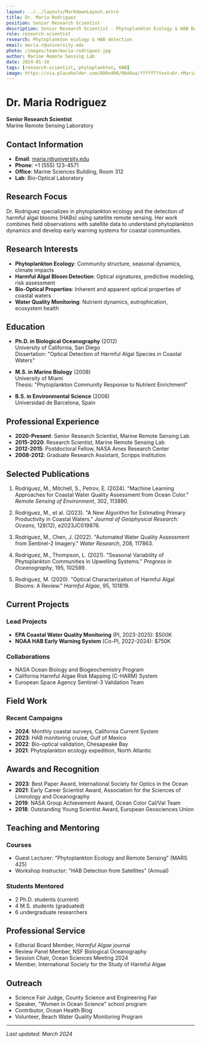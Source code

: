 ```yaml
---
layout: ../../layouts/MarkdownLayout.astro
title: Dr. Maria Rodriguez
position: Senior Research Scientist
description: Senior Research Scientist - Phytoplankton Ecology & HAB Detection
role: research-scientist
research: Phytoplankton ecology & HAB detection
email: maria.r@university.edu
photo: /images/team/maria-rodriguez.jpg
author: Marine Remote Sensing Lab
date: 2024-01-10
tags: [research-scientist, phytoplankton, HAB]
image: https://via.placeholder.com/800x400/00d4aa/ffffff?text=Dr.+Maria+Rodriguez
---
```


# Dr. Maria Rodriguez
**Senior Research Scientist**  
Marine Remote Sensing Laboratory

## Contact Information
- **Email**: maria.r@university.edu
- **Phone**: +1 (555) 123-4571
- **Office**: Marine Sciences Building, Room 312
- **Lab**: Bio-Optical Laboratory

## Research Focus

Dr. Rodriguez specializes in phytoplankton ecology and the detection of harmful algal blooms (HABs) using satellite remote sensing. Her work combines field observations with satellite data to understand phytoplankton dynamics and develop early warning systems for coastal communities.

## Research Interests

- **Phytoplankton Ecology**: Community structure, seasonal dynamics, climate impacts
- **Harmful Algal Bloom Detection**: Optical signatures, predictive modeling, risk assessment
- **Bio-Optical Properties**: Inherent and apparent optical properties of coastal waters
- **Water Quality Monitoring**: Nutrient dynamics, eutrophication, ecosystem health

## Education

- **Ph.D. in Biological Oceanography** (2012)  
  University of California, San Diego  
  Dissertation: "Optical Detection of Harmful Algal Species in Coastal Waters"

- **M.S. in Marine Biology** (2008)  
  University of Miami  
  Thesis: "Phytoplankton Community Response to Nutrient Enrichment"

- **B.S. in Environmental Science** (2006)  
  Universidad de Barcelona, Spain

## Professional Experience

- **2020-Present**: Senior Research Scientist, Marine Remote Sensing Lab
- **2015-2020**: Research Scientist, Marine Remote Sensing Lab
- **2012-2015**: Postdoctoral Fellow, NASA Ames Research Center
- **2008-2012**: Graduate Research Assistant, Scripps Institution

## Selected Publications

1. Rodriguez, M., Mitchell, S., Petrov, E. (2024). "Machine Learning Approaches for Coastal Water Quality Assessment from Ocean Color." *Remote Sensing of Environment*, 302, 113890.

2. Rodriguez, M., et al. (2023). "A New Algorithm for Estimating Primary Productivity in Coastal Waters." *Journal of Geophysical Research: Oceans*, 128(12), e2023JC019876.

3. Rodriguez, M., Chen, J. (2022). "Automated Water Quality Assessment from Sentinel-2 Imagery." *Water Research*, 208, 117863.

4. Rodriguez, M., Thompson, L. (2021). "Seasonal Variability of Phytoplankton Communities in Upwelling Systems." *Progress in Oceanography*, 195, 102589.

5. Rodriguez, M. (2020). "Optical Characterization of Harmful Algal Blooms: A Review." *Harmful Algae*, 95, 101819.

## Current Projects

### Lead Projects
- **EPA Coastal Water Quality Monitoring** (PI, 2023-2025): $500K
- **NOAA HAB Early Warning System** (Co-PI, 2022-2024): $750K

### Collaborations
- NASA Ocean Biology and Biogeochemistry Program
- California Harmful Algae Risk Mapping (C-HARM) System
- European Space Agency Sentinel-3 Validation Team

## Field Work

### Recent Campaigns
- **2024**: Monthly coastal surveys, California Current System
- **2023**: HAB monitoring cruise, Gulf of Mexico
- **2022**: Bio-optical validation, Chesapeake Bay
- **2021**: Phytoplankton ecology expedition, North Atlantic

## Awards and Recognition

- **2023**: Best Paper Award, International Society for Optics in the Ocean
- **2021**: Early Career Scientist Award, Association for the Sciences of Limnology and Oceanography
- **2019**: NASA Group Achievement Award, Ocean Color Cal/Val Team
- **2018**: Outstanding Young Scientist Award, European Geosciences Union

## Teaching and Mentoring

### Courses
- Guest Lecturer: "Phytoplankton Ecology and Remote Sensing" (MARS 425)
- Workshop Instructor: "HAB Detection from Satellites" (Annual)

### Students Mentored
- 2 Ph.D. students (current)
- 4 M.S. students (graduated)
- 6 undergraduate researchers

## Professional Service

- Editorial Board Member, *Harmful Algae* journal
- Review Panel Member, NSF Biological Oceanography
- Session Chair, Ocean Sciences Meeting 2024
- Member, International Society for the Study of Harmful Algae

## Outreach

- Science Fair Judge, County Science and Engineering Fair
- Speaker, "Women in Ocean Science" school program
- Contributor, Ocean Health Blog
- Volunteer, Beach Water Quality Monitoring Program

---

*Last updated: March 2024*